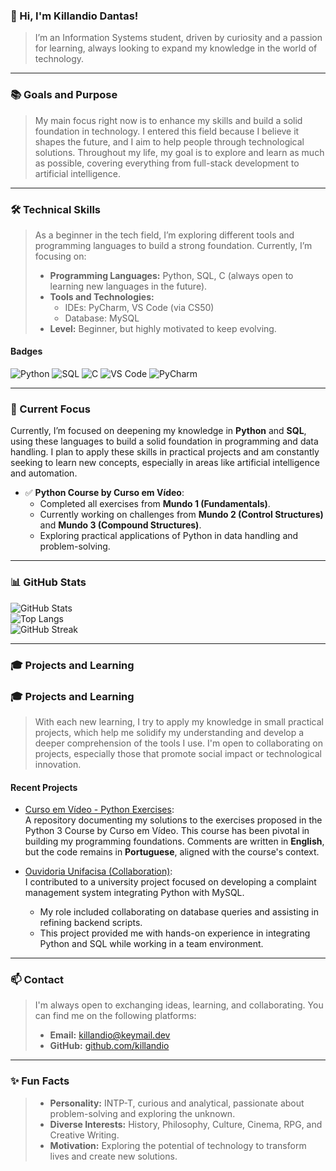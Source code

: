 ### 👋 Hi, I'm Killandio Dantas!

> I’m an Information Systems student, driven by curiosity and a passion for learning, always looking to expand my knowledge in the world of technology.

---

### 📚 Goals and Purpose

> My main focus right now is to enhance my skills and build a solid foundation in technology. I entered this field because I believe it shapes the future, and I aim to help people through technological solutions. Throughout my life, my goal is to explore and learn as much as possible, covering everything from full-stack development to artificial intelligence.

---

### 🛠️ Technical Skills

> As a beginner in the tech field, I’m exploring different tools and programming languages to build a strong foundation. Currently, I’m focusing on:
> - **Programming Languages:** Python, SQL, C (always open to learning new languages in the future).
> - **Tools and Technologies:**  
>   - IDEs: PyCharm, VS Code (via CS50)  
>   - Database: MySQL  
> - **Level:** Beginner, but highly motivated to keep evolving.

#### **Badges**
![Python](https://img.shields.io/badge/Python-3776AB?style=for-the-badge&logo=python&logoColor=white)
![SQL](https://img.shields.io/badge/SQL-4479A1?style=for-the-badge&logo=mysql&logoColor=white)
![C](https://img.shields.io/badge/C-00599C?style=for-the-badge&logo=c&logoColor=white)
![VS Code](https://img.shields.io/badge/VS%20Code-007ACC?style=for-the-badge&logo=visual-studio-code&logoColor=white)
![PyCharm](https://img.shields.io/badge/PyCharm-000000?style=for-the-badge&logo=pycharm&logoColor=white)

---

### 🎯 Current Focus

Currently, I’m focused on deepening my knowledge in **Python** and **SQL**, using these languages to build a solid foundation in programming and data handling. I plan to apply these skills in practical projects and am constantly seeking to learn new concepts, especially in areas like artificial intelligence and automation.

- ✅ **Python Course by Curso em Vídeo**:  
  - Completed all exercises from **Mundo 1 (Fundamentals)**.  
  - Currently working on challenges from **Mundo 2 (Control Structures)** and **Mundo 3 (Compound Structures)**.  
  - Exploring practical applications of Python in data handling and problem-solving.

---

### 📊 GitHub Stats

![GitHub Stats](https://github-readme-stats.vercel.app/api?username=killandio&show_icons=true&theme=tokyonight)  
![Top Langs](https://github-readme-stats.vercel.app/api/top-langs/?username=killandio&layout=compact&theme=tokyonight)  
![GitHub Streak](https://github-readme-streak-stats.herokuapp.com/?user=killandio&theme=tokyonight)  

---

### 🎓 Projects and Learning

### 🎓 Projects and Learning

> With each new learning, I try to apply my knowledge in small practical projects, which help me solidify my understanding and develop a deeper comprehension of the tools I use. I'm open to collaborating on projects, especially those that promote social impact or technological innovation.

#### Recent Projects

- [Curso em Vídeo - Python Exercises](https://github.com/killandio/CursoEmVideo-Python):  
  A repository documenting my solutions to the exercises proposed in the Python 3 Course by Curso em Vídeo. This course has been pivotal in building my programming foundations. Comments are written in **English**, but the code remains in **Portuguese**, aligned with the course's context.  

- [Ouvidoria Unifacisa (Collaboration)](https://github.com/raiane-oliveira/ouvidoria-unifacisa-fase-2.git):  
  I contributed to a university project focused on developing a complaint management system integrating Python with MySQL.  
  - My role included collaborating on database queries and assisting in refining backend scripts.  
  - This project provided me with hands-on experience in integrating Python and SQL while working in a team environment.

---

### 📫 Contact

> I'm always open to exchanging ideas, learning, and collaborating. You can find me on the following platforms:  
> - **Email:** [killandio@keymail.dev](mailto:killandio@keymail.dev)  
> - **GitHub:** [github.com/killandio](https://github.com/killandio)

---

### ✨ Fun Facts

> - **Personality:** INTP-T, curious and analytical, passionate about problem-solving and exploring the unknown.
> - **Diverse Interests:** History, Philosophy, Culture, Cinema, RPG, and Creative Writing.
> - **Motivation:** Exploring the potential of technology to transform lives and create new solutions.

